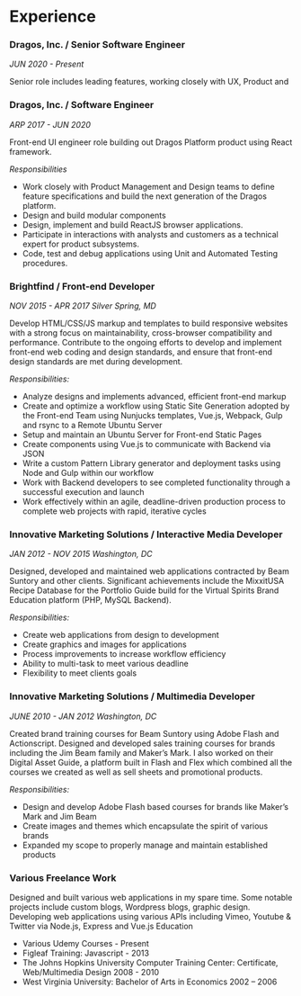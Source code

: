 # Experience

### Dragos, Inc. / Senior Software Engineer

_JUN 2020 - Present_

Senior role includes leading features, working closely with UX, Product and

### Dragos, Inc. / Software Engineer

_ARP 2017 - JUN 2020_

Front-end UI engineer role building out Dragos Platform product using React framework.

_Responsibilities_

- Work closely with Product Management and Design teams to define feature specifications and build the next generation of the Dragos platform.
- Design and build modular components
- Design, implement and build ReactJS browser applications.
- Participate in interactions with analysts and customers as a technical expert for product subsystems.
- Code, test and debug applications using Unit and Automated Testing procedures.

### Brightfind / Front-end Developer

_NOV 2015 - APR 2017 Silver Spring, MD_

Develop HTML/CSS/JS markup and templates to build responsive websites with a strong focus on maintainability, cross-browser compatibility and performance. Contribute to the ongoing efforts to develop and implement front-end web coding and design standards, and ensure that front-end design standards are met during development.

_Responsibilities:_

- Analyze designs and implements advanced, efficient front-end markup
- Create and optimize a workflow using Static Site Generation adopted by the Front-end Team using Nunjucks templates, Vue.js, Webpack, Gulp and rsync to a Remote Ubuntu Server
- Setup and maintain an Ubuntu Server for Front-end Static Pages
- Create components using Vue.js to communicate with Backend via JSON
- Write a custom Pattern Library generator and deployment tasks using Node and Gulp within our workflow
- Work with Backend developers to see completed functionality through a successful execution and launch
- Work effectively within an agile, deadline-driven production process to complete web projects with rapid, iterative cycles

### Innovative Marketing Solutions / Interactive Media Developer

_JAN 2012 - NOV 2015 Washington, DC_

Designed, developed and maintained web applications contracted by Beam Suntory and other clients. Significant achievements include the MixxitUSA Recipe Database for the Portfolio Guide build for the Virtual Spirits Brand Education platform (PHP, MySQL Backend).

_Responsibilities:_

- Create web applications from design to development
- Create graphics and images for applications
- Process improvements to increase workflow efficiency
- Ability to multi-task to meet various deadline
- Flexibility to meet clients goals

### Innovative Marketing Solutions / Multimedia Developer

_JUNE 2010 - JAN 2012 Washington, DC_

Created brand training courses for Beam Suntory using Adobe Flash and Actionscript. Designed and developed sales training courses for brands including the Jim Beam family and Maker’s Mark. I also worked on their Digital Asset Guide, a platform built in Flash and Flex which combined all the courses we created as well as sell sheets and promotional products.

_Responsibilities:_

- Design and develop Adobe Flash based courses for brands like Maker’s Mark and Jim Beam
- Create images and themes which encapsulate the spirit of various brands
- Expanded my scope to properly manage and maintain established products

### Various Freelance Work

Designed and built various web applications in my spare time. Some notable projects include custom blogs, Wordpress blogs, graphic design. Developing web applications using various APIs including Vimeo, Youtube & Twitter via Node.js, Express and Vue.js
Education

- Various Udemy Courses - Present
- Figleaf Training: Javascript - 2013
- The Johns Hopkins University Computer Training Center: Certificate, Web/Multimedia Design 2008 - 2010
- West Virginia University: Bachelor of Arts in Economics 2002 – 2006
